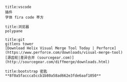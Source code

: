 ```ad-info
title:vscode
插件
字体 fira code 苹方

```

```ad-info
title:浏览器
polypane
```


```ad-info
title:git
gitlens tower
[Download Helix Visual Merge Tool Today | Perforce](https://www.perforce.com/downloads/visual-merge-tool)
[源齿轮|差异合并 (sourcegear.com)](http://sourcegear.com/diffmerge/downloads.html)
```

```ad-note
title:bootstrap 密匙
**8f0a5faccca5ccb1b80a58ad662e3fde6aaf1050**
```